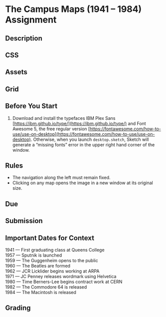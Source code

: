 # The Campus Maps (1941 – 1984) Assignment

## Description

## CSS

## Assets

## Grid

## Before You Start

1. Download and install the typefaces IBM Plex Sans [https://ibm.github.io/type/](https://ibm.github.io/type/) and Font Awesome 5, the free regular version [https://fontawesome.com/how-to-use/use-on-desktop](https://fontawesome.com/how-to-use/use-on-desktop). Otherwise, when you launch `desktop.sketch`, Sketch will generate a “missing fonts” error in the upper right hand corner of the window.

## Rules

* The navigation along the left must remain fixed.
* Clicking on any map opens the image in a new window at its original size.

## Due

## Submission

## Important Dates for Context

1941 — First graduating class at Queens College  
1957 — Sputnik is launched  
1959 — The Guggenheim opens to the public  
1960 — The Beatles are formed  
1962 — JCR Licklider begins working at ARPA  
1971 — JC Penney releases wordmark using Helvetica  
1980 — Time Berners-Lee begins contract work at CERN  
1982 — The Commodore 64 is released  
1984 — The Macintosh is released

## Grading
